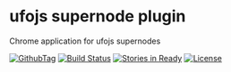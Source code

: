 ufojs supernode plugin
===============

Chrome application for ufojs supernodes

[![GithubTag](http://img.shields.io/github/tag/ufojs/supernode-plugin.svg)](https://github.com/ufojs/supernode-plugin) [![Build
Status](https://travis-ci.org/ufojs/supernode-plugin.svg?branch=master)](https://travis-ci.org/ufojs/supernode-plugin) [![Stories in Ready](https://badge.waffle.io/ufojs/wssjs.png?label=ready&title=Ready)](https://waffle.io/ufojs/wssjs) [![License](http://img.shields.io/:license-mit-blue.svg)](http://badges.mit-license.org)
